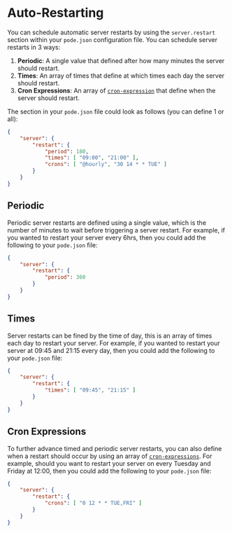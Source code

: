 # Auto-Restarting

You can schedule automatic server restarts by using the `server.restart` section within your `pode.json` configuration file. You can schedule server restarts in 3 ways:

1. **Periodic**: A single value that defined after how many minutes the server should restart.
2. **Times**: An array of times that define at which times each day the server should restart.
3. **Cron Expressions**: An array of [`cron-expression`](../../Misc/CronExpressions) that define when the server should restart.

The section in your `pode.json` file could look as follows (you can define 1 or all):

```json
{
    "server": {
        "restart": {
            "period": 180,
            "times": [ "09:00", "21:00" ],
            "crons": [ "@hourly", "30 14 * * TUE" ]
        }
    }
}
```

## Periodic

Periodic server restarts are defined using a single value, which is the number of minutes to wait before triggering a server restart. For example, if you wanted to restart your server every 6hrs, then you could add the following to your `pode.json` file:

```json
{
    "server": {
        "restart": {
            "period": 360
        }
    }
}
```

## Times

Server restarts can be fined by the time of day, this is an array of times each day to restart your server. For example, if you wanted to restart your server at 09:45 and 21:15 every day, then you could add the following to your `pode.json` file:

```json
{
    "server": {
        "restart": {
            "times": [ "09:45", "21:15" ]
        }
    }
}
```

## Cron Expressions

To further advance timed and periodic server restarts, you can also define when a restart should occur by using an array of [`cron-expressions`](../../Misc/CronExpressions). For example, should you want to restart your server on every Tuesday and Friday at 12:00, then you could add the following to your `pode.json` file:

```json
{
    "server": {
        "restart": {
            "crons": [ "0 12 * * TUE,FRI" ]
        }
    }
}
```
